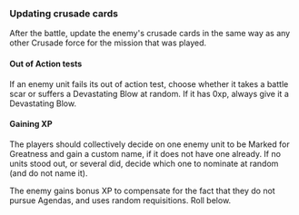 ### Updating crusade cards

After the battle, update the enemy's crusade cards in the same way as any other Crusade force for the mission that was played.

#### Out of Action tests

If an enemy unit fails its out of action test, choose whether it takes a battle scar or suffers a Devastating Blow at random. If it has 0xp, always give it a Devastating Blow.

#### Gaining XP

The players should collectively decide on one enemy unit to be Marked for Greatness and gain a custom name, if it does not have one already. If no units stood out, or several did, decide which one to nominate at random (and do not name it).

The enemy gains bonus XP to compensate for the fact that they do not pursue Agendas, and uses random requisitions. Roll below.
